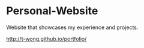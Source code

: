 Personal-Website
================

Website that showcases my experience and projects.

http://t-wong.github.io/portfolio/